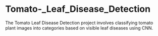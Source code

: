 # Tomato-_Leaf_Disease_Detection
The Tomato Leaf Disease Detection project involves classifying tomato plant images into categories based on visible leaf diseases using CNN.
